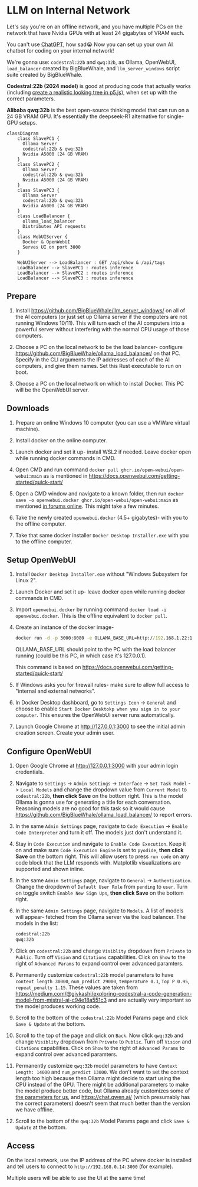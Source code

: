 # LLM on Internal Network

Let's say you're on an offline network, and you have multiple PCs on the network that have Nvidia GPUs with at least 24 gigabytes of VRAM each.

You can't use [ChatGPT](chat.openai.com), how sad😭 Now you can set up your own AI chatbot for coding on your internal network!

We're gonna use: `codestral:22b` and `qwq:32b`, as Ollama, OpenWebUI, `load_balancer` created by BigBIueWhale, and `llm_server_windows` script suite created by BigBIueWhale.

**Codestral:22b (2024 model)** is good at producing code that actually works (including [create a realistic looking tree in p5.js](./doc/codestral_p5js_tree.png)), when set up with the correct parameters.

**Alibaba qwq:32b** is the best open-source thinking model that can run on a 24 GB VRAM GPU. It's essentially the deepseek-R1 alternative for single-GPU setups.

```mermaid
classDiagram
    class SlavePC1 {
      Ollama Server  
      codestral:22b & qwq:32b  
      Nvidia A5000 (24 GB VRAM)
    }
    class SlavePC2 {
      Ollama Server  
      codestral:22b & qwq:32b  
      Nvidia A5000 (24 GB VRAM)
    }
    class SlavePC3 {
      Ollama Server  
      codestral:22b & qwq:32b  
      Nvidia A5000 (24 GB VRAM)
    }
    class LoadBalancer {
      ollama_load_balancer  
      Distributes API requests
    }
    class WebUIServer {
      Docker & OpenWebUI  
      Serves UI on port 3000
    }

    WebUIServer --> LoadBalancer : GET /api/show & /api/tags
    LoadBalancer --> SlavePC1 : routes inference
    LoadBalancer --> SlavePC2 : routes inference
    LoadBalancer --> SlavePC3 : routes inference
```

## Prepare

1. Install https://github.com/BigBIueWhale/llm_server_windows/ on all of the AI computers (or just set up Ollama server if the computers are not running Windows 10/11). This will turn each of the AI computers into a powerful server without interfering with the normal CPU usage of those computers.

2. Choose a PC on the local network to be the load balancer- configure https://github.com/BigBIueWhale/ollama_load_balancer/ on that PC. Specify in the CLI arguments the IP addresses of each of the AI computers, and give them names. Set this Rust executable to run on boot.

3. Choose a PC on the local network on which to install Docker. This PC will be the OpenWebUI server.

## Downloads

1. Prepare an online Windows 10 computer (you can use a VMWare virtual machine).

2. Install docker on the online computer.

3. Launch docker and set it up- install WSL2 if needed. Leave docker open while running docker commands in CMD.

4. Open CMD and run command `docker pull ghcr.io/open-webui/open-webui:main` as is mentioned in https://docs.openwebui.com/getting-started/quick-start/

5. Open a CMD window and navigate to a known folder, then run `docker save -o openwebui.docker ghcr.io/open-webui/open-webui:main` as mentioned [in forums online](https://serverfault.com/a/718470/1257167). This might take a few minutes.

6. Take the newly created `openwebui.docker` (4.5+ gigabytes)- with you to the offline computer.

7. Take that same docker installer `Docker Desktop Installer.exe` with you to the offline computer.

## Setup OpenWebUI

1. Install `Docker Desktop Installer.exe` without "Windows Subsystem for Linux 2".

2. Launch Docker and set it up- leave docker open while running docker commands in CMD.

3. Import `openwebui.docker` by running command `docker load -i openwebui.docker`. This is the offline equivalent to `docker pull`.

4. Create an instance of the docker image-

    ```cmd
    docker run -d -p 3000:8080 -e OLLAMA_BASE_URL=http://192.168.1.22:11434 -e OFFLINE_MODE=True -v "open-webui:/openwebui_data/" --name open_webui --restart always ghcr.io/open-webui/open-webui:main
    ```

    OLLAMA_BASE_URL should point to the PC with the load balancer running (could be this PC, in which case it's 127.0.0.1).

    This command is based on https://docs.openwebui.com/getting-started/quick-start/

5. If Windows asks you for firewall rules- make sure to allow full access to "internal and external networks".

6. In Docker Desktop dashboard, go to `Settings Icon` -> `General` and choose to enable `Start Docker Desktokp when you sign in to your computer`. This ensures the OpenWebUI server runs automatically.

7. Launch Google Chrome at http://127.0.0.1:3000 to see the initial admin creation screen. Create your admin user.

## Configure OpenWebUI

1. Open Google Chrome at http://127.0.0.1:3000 with your admin login credentials.

2. Navigate to `Settings` -> `Admin Settings` -> `Interface` -> `Set Task Model` -> `Local Models` and change the dropdown value from `Current Model` to `codestral:22b`, **then click Save** on the bottom right. This is the model Ollama is gonna use for generating a title for each conversation. Reasoning models are no good for this task so it would cause https://github.com/BigBIueWhale/ollama_load_balancer/ to report errors.

3. In the same `Admin Settings` page, navigate to `Code Execution` -> `Enable Code Interpreter` and turn it off. The models just don't understand it.

4. Stay in `Code Execution` and navigate to `Enable Code Execution`. Keep it on and make sure `Code Execution Engine` is set to `pyodide`, **then click Save** on the bottom right. This will allow users to press `run code` on any code block that the LLM responds with. Matplotlib visualizations are supported and shown inline.

5. In the same `Admin Settings` page, navigate to `General` -> `Authentication`. Change the dropdown of `Default User Role` from `pending` to `user`. Turn on toggle switch `Enable New Sign Ups`, **then click Save** on the bottom right.

6. In the same `Admin Settings` page, navigate to `Models`. A list of models will appear- fetched from the Ollama server via the load balancer. The models in the list:
    ```txt
    codestral:22b
    qwq:32b
    ```

7. Click on `codestral:22b` and change `Visiblity` dropdown from `Private` to `Public`. Turn off `Vision` and `Citations` capabilities. Click on `Show` to the right of `Advanced Params` to expand control over advanced paramters.

8. Permanently customize `codestral:22b` model parameters to have `context length 30000`, `num_predict 29000`, `temperature 0.1`, `Top P 0.95`, `repeat_penalty 1.15`. These values are taken from https://medium.com/@givkashi/exploring-codestral-a-code-generation-model-from-mistral-ai-c94e18a551c3 and are actually very important so the model produces working code.

9. Scroll to the bottom of the `codestral:22b` Model Params page and click `Save & Update` at the bottom.

10. Scroll to the top of the page and click on `Back`. Now click `qwq:32b` and change `Visiblity` dropdown from `Private` to `Public`. Turn off `Vision` and `Citations` capabilities. Click on `Show` to the right of `Advanced Params` to expand control over advanced paramters.

11. Permanently customize `qwq:32b` model parameters to have `Context Length: 14000` and `num_predict 13000`. We don't want to set the context length too high because then Ollama might decide to start using the CPU instead of the GPU. There might be additional parameters to make the model produce better code, but Ollama already customizes some of [the parameters for us](https://ollama.com/library/qwq/blobs/e5229acc2492), and https://chat.qwen.ai/ (which presumably has the correct parameters) doesn't seem that much better than the version we have offline.

12. Scroll to the bottom of the `qwq:32b` Model Params page and click `Save & Update` at the bottom.

## Access

On the local network, use the IP address of the PC where docker is installed and tell users to connect to `http://192.168.0.14:3000` (for example).

Multiple users will be able to use the UI at the same time!
